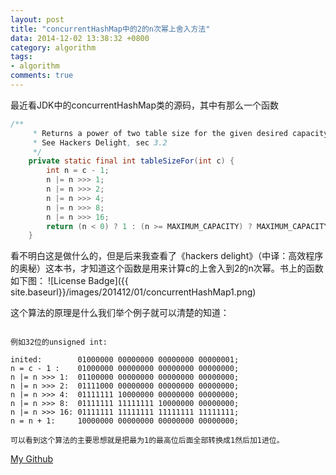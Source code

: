 ```yaml
---
layout: post
title: "concurrentHashMap中的2的n次幂上舍入方法"
data: 2014-12-02 13:38:32 +0800
category: algorithm
tags:
- algorithm
comments: true
---
```

最近看JDK中的concurrentHashMap类的源码，其中有那么一个函数

```java
/**
     * Returns a power of two table size for the given desired capacity.
     * See Hackers Delight, sec 3.2
     */
    private static final int tableSizeFor(int c) {
        int n = c - 1;
        n |= n >>> 1;
        n |= n >>> 2;
        n |= n >>> 4;
        n |= n >>> 8;
        n |= n >>> 16;
        return (n < 0) ? 1 : (n >= MAXIMUM_CAPACITY) ? MAXIMUM_CAPACITY : n + 1;
    }
```
看不明白这是做什么的，但是后来我查看了《hackers delight》（中译：高效程序的奥秘）这本书，才知道这个函数是用来计算c的上舍入到2的n次幂。书上的函数如下图：
![License Badge]({{ site.baseurl}}/images/201412/01/concurrentHashMap1.png)

这个算法的原理是什么我们举个例子就可以清楚的知道：

```

例如32位的unsigned int:

inited:        01000000 00000000 00000000 00000001;
n = c - 1 :    01000000 00000000 00000000 00000000;
n |= n >>> 1:  01100000 00000000 00000000 00000000;
n |= n >>> 2:  01111000 00000000 00000000 00000000;
n |= n >>> 4:  01111111 10000000 00000000 00000000;
n |= n >>> 8:  01111111 11111111 10000000 00000000;
n |= n >>> 16: 01111111 11111111 11111111 11111111;
n = n + 1:     10000000 00000000 00000000 00000000;

可以看到这个算法的主要思想就是把最为1的最高位后面全部转换成1然后加1进位。

```

[My Github](http://katsurakkkk.github.io/)